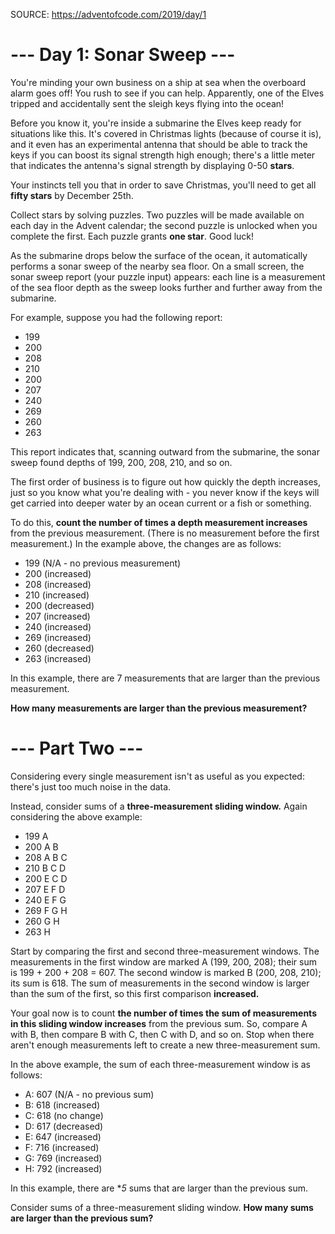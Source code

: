 ﻿SOURCE: https://adventofcode.com/2019/day/1

# --- Day 1: Sonar Sweep ---
You're minding your own business on a ship at sea when the overboard alarm goes off! You rush to see if you can help. Apparently, one of the Elves tripped and accidentally sent the sleigh keys flying into the ocean!

Before you know it, you're inside a submarine the Elves keep ready for situations like this. It's covered in Christmas lights (because of course it is), and it even has an experimental antenna that should be able to track the keys if you can boost its signal strength high enough; there's a little meter that indicates the antenna's signal strength by displaying 0-50 **stars**.

Your instincts tell you that in order to save Christmas, you'll need to get all **fifty stars** by December 25th.

Collect stars by solving puzzles. Two puzzles will be made available on each day in the Advent calendar; the second puzzle is unlocked when you complete the first. Each puzzle grants **one star**. Good luck!

As the submarine drops below the surface of the ocean, it automatically performs a sonar sweep of the nearby sea floor. On a small screen, the sonar sweep report (your puzzle input) appears: each line is a measurement of the sea floor depth as the sweep looks further and further away from the submarine.

For example, suppose you had the following report:
- 199
- 200
- 208
- 210
- 200
- 207
- 240
- 269
- 260
- 263

This report indicates that, scanning outward from the submarine, the sonar sweep found depths of 199, 200, 208, 210, and so on.

The first order of business is to figure out how quickly the depth increases, just so you know what you're dealing with - you never know if the keys will get carried into deeper water by an ocean current or a fish or something.

To do this, **count the number of times a depth measurement increases** from the previous measurement. (There is no measurement before the first measurement.) In the example above, the changes are as follows:
- 199 (N/A - no previous measurement)
- 200 (increased)
- 208 (increased)
- 210 (increased)
- 200 (decreased)
- 207 (increased)
- 240 (increased)
- 269 (increased)
- 260 (decreased)
- 263 (increased)

In this example, there are 7 measurements that are larger than the previous measurement.

**How many measurements are larger than the previous measurement?**

# --- Part Two ---

Considering every single measurement isn't as useful as you expected: there's just too much noise in the data.

Instead, consider sums of a **three-measurement sliding window.** Again considering the above example:

- 199  A      
- 200  A B    
- 208  A B C  
- 210    B C D
- 200  E   C D
- 207  E F   D
- 240  E F G  
- 269    F G H
- 260      G H
- 263        H

Start by comparing the first and second three-measurement windows. The measurements in the first window are marked A (199, 200, 208); their sum is 199 + 200 + 208 = 607. The second window is marked B (200, 208, 210); its sum is 618. The sum of measurements in the second window is larger than the sum of the first, so this first comparison **increased.**

Your goal now is to count **the number of times the sum of measurements in this sliding window increases** from the previous sum. So, compare A with B, then compare B with C, then C with D, and so on. Stop when there aren't enough measurements left to create a new three-measurement sum.

In the above example, the sum of each three-measurement window is as follows:
- A: 607 (N/A - no previous sum)
- B: 618 (increased)
- C: 618 (no change)
- D: 617 (decreased)
- E: 647 (increased)
- F: 716 (increased)
- G: 769 (increased)
- H: 792 (increased)

In this example, there are **5* sums that are larger than the previous sum.

Consider sums of a three-measurement sliding window. **How many sums are larger than the previous sum?**